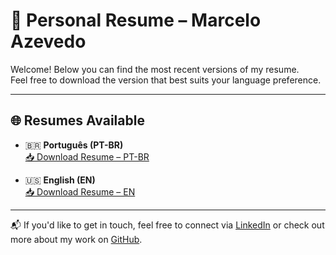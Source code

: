 # 📄 Personal Resume – Marcelo Azevedo

Welcome! Below you can find the most recent versions of my resume.  
Feel free to download the version that best suits your language preference.

---

## 🌐 Resumes Available

- 🇧🇷 **Português (PT-BR)**  
  [📥 Download Resume – PT-BR](https://raw.githubusercontent.com/marcellorhcp/resume/main/Marcelo%20Azevedo-PT-BR-Resume%20-%20IT%20Operations%20Engineer.pdf)

- 🇺🇸 **English (EN)**  
  [📥 Download Resume – EN](https://raw.githubusercontent.com/marcellorhcp/resume/main/Marcelo%20Azevedo-EN-Resume%20-%20IT%20Operations%20Engineer.pdf)

---

📬 If you'd like to get in touch, feel free to connect via [LinkedIn](https://www.linkedin.com/in/marcelo-azevedo-/) or check out more about my work on [GitHub](https://github.com/marcellorhcp).
